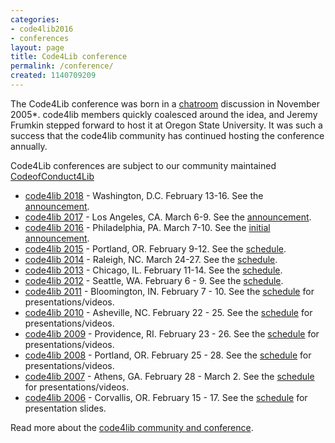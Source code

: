```yaml
---
categories:
- code4lib2016
- conferences
layout: page
title: Code4Lib conference
permalink: /conference/
created: 1140709209
---
```

<p>The Code4Lib conference was born in a <a href="/irc">chatroom</a> discussion in November 2005*. code4lib members quickly coalesced around the idea, and Jeremy Frumkin stepped forward to host it at Oregon State University. It was such a success that the code4lib community has continued hosting the conference annually.</p>
<p>Code4Lib conferences are subject to our community maintained <a href="https://github.com/code4lib/antiharassment-policy/blob/master/code_of_conduct.md">CodeofConduct4Lib</a>

<ul>
<li><a href="/conference/2018/">code4lib 2018</a> - Washington, D.C. February 13-16. See the <a href="/conference/2018">announcement</a>.</li>
<li><a href="/conference/2017/">code4lib 2017</a> - Los Angeles, CA. March 6-9. See the <a href="/conference/2017">announcement</a>.</li>
<li><a href="/conference/2016/">code4lib 2016</a> - Philadelphia, PA. March 7-10. See the <a href="/conference/2016/philadelphia">initial announcement</a>.</li>
<li><a href="/conference/2015/">code4lib 2015</a> - Portland, OR. February 9-12. See the <a href="/conference/2015/schedule">schedule</a>.</li>
<li><a href="/conference/2014/">code4lib 2014</a> - Raleigh, NC. March 24-27. See the <a href="/conference/2014/schedule">schedule</a>.</li>
<li><a href="/conference/2013/">code4lib 2013</a> - Chicago, IL. February 11-14. See the <a href="/conference/2013/schedule">schedule</a>.</li>
<li><a href="/conference/2012/">code4lib 2012</a> - Seattle, WA. February 6 - 9. See the <a href="/conference/2012/schedule">schedule</a>.</li>
<li><a href="/conference/2011/">code4lib 2011</a> - Bloomington, IN. February 7 - 10. See the <a href="/conference/2011/schedule">schedule</a> for presentations/videos.</li>
<li><a href="/conference/2010/">code4lib 2010</a> - Asheville, NC. February 22 - 25.  See the <a href="/conference/2010/schedule">schedule</a> for presentations/videos.</li>
<li><a href="/conference/2009/">code4lib 2009</a> - Providence, RI. February 23 - 26.  See the <a href="/conference/2009/schedule">schedule</a> for presentations/videos.</li>
<li><a href="/conference/2008/">code4lib 2008</a> - Portland, OR. February 25 - 28.  See the <a href="/conference/2008/schedule">schedule</a> for presentations/videos.</li>
<li><a href="/conference/2007/">code4lib 2007</a> - Athens, GA. February 28 - March 2.  See the <a href="/conference/2007/schedule">schedule</a> for presentations/videos.</li>
<li><a href="/conference/2006/">code4lib 2006</a> - Corvallis, OR. February 15 - 17. See the <a href="/conference/2006/schedule">schedule</a> for presentation slides.</li>
</ul>

<p>Read more about the <a href="http://eprints.rclis.org/archive/10513/">code4lib community and conference</a>.</p>
